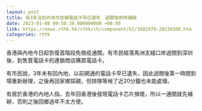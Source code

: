 ```yaml
---
layout: post
title: 有3年沒到內地市民稱電話卡早已遺失　過關後即時補辦
date: 2023-01-08 09:50:38.000000000 +08:00
link: https://news.rthk.hk/rthk/ch/component/k2/1682979-20230108.htm
categories: rthk
---
```


香港與內地今日起恢復首階段免檢疫通關。有市民經落馬洲支綫口岸過關到深圳後，到售賣電話卡的連鎖商店購買電話卡。

有市民說，3年未有回內地，以前開通的電話卡早已遺失，因此過關後第一時間到場重新辦理，之後再回家鄉探親，但排隊等候了近20分鐘也未能處理。

有居於香港的內地人指，去年回香港後發現電話卡芯片損壞，所以一通關就先補辦，否則之後回鄉過年不太方便。
